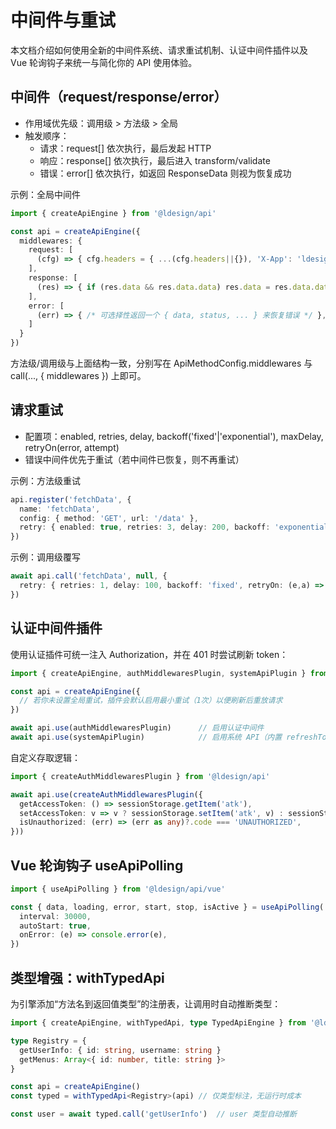 # 中间件与重试

本文档介绍如何使用全新的中间件系统、请求重试机制、认证中间件插件以及 Vue 轮询钩子来统一与简化你的 API 使用体验。

## 中间件（request/response/error）

- 作用域优先级：调用级 > 方法级 > 全局
- 触发顺序：
  - 请求：request[] 依次执行，最后发起 HTTP
  - 响应：response[] 依次执行，最后进入 transform/validate
  - 错误：error[] 依次执行，如返回 ResponseData 则视为恢复成功

示例：全局中间件
```ts
import { createApiEngine } from '@ldesign/api'

const api = createApiEngine({
  middlewares: {
    request: [
      (cfg) => { cfg.headers = { ...(cfg.headers||{}), 'X-App': 'ldesign' }; return cfg },
    ],
    response: [
      (res) => { if (res.data && res.data.data) res.data = res.data.data; return res },
    ],
    error: [
      (err) => { /* 可选择性返回一个 { data, status, ... } 来恢复错误 */ },
    ]
  }
})
```

方法级/调用级与上面结构一致，分别写在 ApiMethodConfig.middlewares 与 call(..., { middlewares }) 上即可。

## 请求重试

- 配置项：enabled, retries, delay, backoff('fixed'|'exponential'), maxDelay, retryOn(error, attempt)
- 错误中间件优先于重试（若中间件已恢复，则不再重试）

示例：方法级重试
```ts
api.register('fetchData', {
  name: 'fetchData',
  config: { method: 'GET', url: '/data' },
  retry: { enabled: true, retries: 3, delay: 200, backoff: 'exponential', maxDelay: 2000 },
})
```

示例：调用级覆写
```ts
await api.call('fetchData', null, {
  retry: { retries: 1, delay: 100, backoff: 'fixed', retryOn: (e,a) => a < 1 }
})
```

## 认证中间件插件

使用认证插件可统一注入 Authorization，并在 401 时尝试刷新 token：
```ts
import { createApiEngine, authMiddlewaresPlugin, systemApiPlugin } from '@ldesign/api'

const api = createApiEngine({
  // 若你未设置全局重试，插件会默认启用最小重试（1次）以便刷新后重放请求
})

await api.use(authMiddlewaresPlugin)      // 启用认证中间件
await api.use(systemApiPlugin)            // 启用系统 API（内置 refreshToken）
```

自定义存取逻辑：
```ts
import { createAuthMiddlewaresPlugin } from '@ldesign/api'

await api.use(createAuthMiddlewaresPlugin({
  getAccessToken: () => sessionStorage.getItem('atk'),
  setAccessToken: v => v ? sessionStorage.setItem('atk', v) : sessionStorage.removeItem('atk'),
  isUnauthorized: (err) => (err as any)?.code === 'UNAUTHORIZED',
}))
```

## Vue 轮询钩子 useApiPolling

```ts
import { useApiPolling } from '@ldesign/api/vue'

const { data, loading, error, start, stop, isActive } = useApiPolling('getUserInfo', {
  interval: 30000,
  autoStart: true,
  onError: (e) => console.error(e),
})
```

## 类型增强：withTypedApi

为引擎添加“方法名到返回值类型”的注册表，让调用时自动推断类型：
```ts
import { createApiEngine, withTypedApi, type TypedApiEngine } from '@ldesign/api'

type Registry = {
  getUserInfo: { id: string, username: string }
  getMenus: Array<{ id: number, title: string }>
}

const api = createApiEngine()
const typed = withTypedApi<Registry>(api) // 仅类型标注，无运行时成本

const user = await typed.call('getUserInfo')  // user 类型自动推断
```

